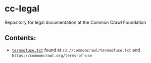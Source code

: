 # cc-legal

Repository for legal documentation at the Common Crawl Foundation

## Contents:

- [`termsofuse.txt`](termsofuse.txt) found at `s3://commoncrawl/termsofuse.txt` and `https://commoncrawl.org/terms-of-use`
